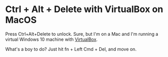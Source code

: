 # Ctrl + Alt + Delete with VirtualBox on MacOS

Press Ctrl+Alt+Delete to unlock. Sure, but I'm on a Mac and I'm running a virtual Windows 10 machine with [VirtualBox](https://www.virtualbox.org/).

What's a boy to do? Just hit fn + Left Cmd + Del, and move on.
